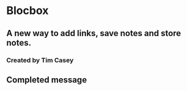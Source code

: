 # Blocbox
## A new way to add links, save notes and store notes.
### Created by **Tim Casey**
## Completed message
